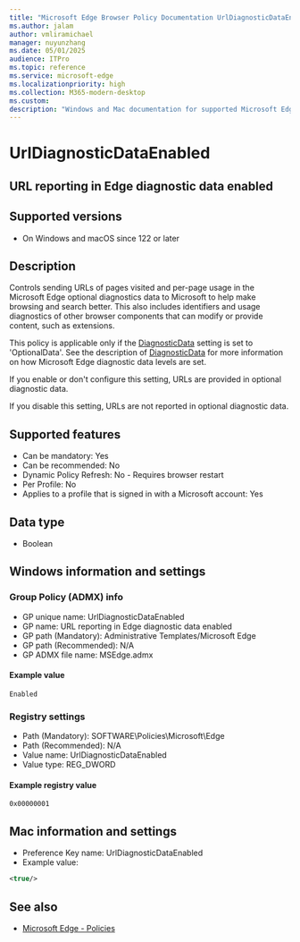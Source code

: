 ```yaml
---
title: "Microsoft Edge Browser Policy Documentation UrlDiagnosticDataEnabled"
ms.author: jalam
author: vmliramichael
manager: nuyunzhang
ms.date: 05/01/2025
audience: ITPro
ms.topic: reference
ms.service: microsoft-edge
ms.localizationpriority: high
ms.collection: M365-modern-desktop
ms.custom:
description: "Windows and Mac documentation for supported Microsoft Edge Browser policy: URL reporting in Edge diagnostic data enabled"
---
```


<!--THIS FILE IS AUTOMATICALLY GENERATED. MANUAL CHANGES WILL BE OVERWRITTEN.-->
<!--Please contact the Microsoft Edge Manageability team with any questions.-->

# UrlDiagnosticDataEnabled

## URL reporting in Edge diagnostic data enabled


## Supported versions

- On Windows and macOS since 122 or later

## Description

Controls sending URLs of pages visited and per-page usage in the Microsoft Edge optional diagnostics data to Microsoft to help make browsing and search better. This also includes identifiers and usage diagnostics of other browser components that can modify or provide content, such as extensions.

This policy is applicable only if the [DiagnosticData](DiagnosticData.md) setting is set to 'OptionalData'. See the description of [DiagnosticData](DiagnosticData.md) for more information on how Microsoft Edge diagnostic data levels are set.

If you enable or don't configure this setting, URLs are provided in optional diagnostic data.

If you disable this setting, URLs are not reported in optional diagnostic data.

## Supported features

- Can be mandatory: Yes
- Can be recommended: No
- Dynamic Policy Refresh: No - Requires browser restart
- Per Profile: No
- Applies to a profile that is signed in with a Microsoft account: Yes

## Data type

- Boolean

## Windows information and settings

### Group Policy (ADMX) info

- GP unique name: UrlDiagnosticDataEnabled
- GP name: URL reporting in Edge diagnostic data enabled
- GP path (Mandatory): Administrative Templates/Microsoft Edge
- GP path (Recommended): N/A
- GP ADMX file name: MSEdge.admx

#### Example value

```
Enabled
```

### Registry settings

- Path (Mandatory): SOFTWARE\Policies\Microsoft\Edge
- Path (Recommended): N/A
- Value name: UrlDiagnosticDataEnabled
- Value type: REG_DWORD

#### Example registry value

```
0x00000001
```


## Mac information and settings

- Preference Key name: UrlDiagnosticDataEnabled
- Example value:

```xml
<true/>
```

## See also
- [Microsoft Edge - Policies](../microsoft-edge-policies.md)
